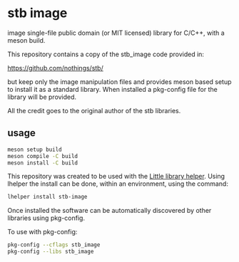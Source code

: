 stb image
============

image single-file public domain (or MIT licensed) library for C/C++, with a meson build.

This repository contains a copy of the stb_image code provided in:

https://github.com/nothings/stb/

but keep only the image manipulation files and provides meson based setup to install it as a standard library.
When installed a pkg-config file for the library will be provided.

All the credit goes to the original author of the stb libraries.

usage
-----

```sh
meson setup build
meson compile -C build
meson install -C build
```

This repository was created to be used with the [Little library helper](https://github.com/franko/lhelper).
Using lhelper the install can be done, within an environment, using the command:

```sh
lhelper install stb-image
```

Once installed the software can be automatically discovered by other libraries using pkg-config.

To use with pkg-config:

```sh
pkg-config --cflags stb_image
pkg-config --libs stb_image
```

